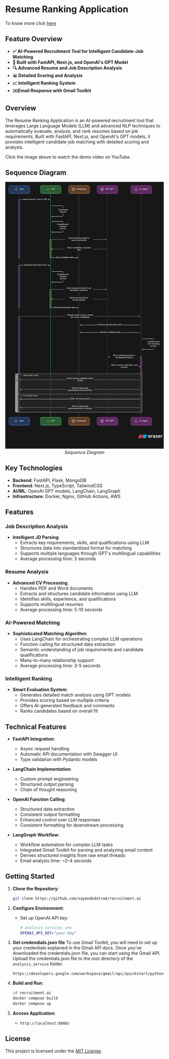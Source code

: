 # Resume Ranking Application

To know more click [here](https://blogs.sayande.com/filter-resumes-with-agentic-ai-langchain-and-lanhgraph)

## Feature Overview

- **✅ AI-Powered Recruitment Tool for Intelligent Candidate-Job Matching**
- **🚀 Built with FastAPI, Next.js, and OpenAI's GPT Model**
- **🔍 Advanced Resume and Job Description Analysis**
- **📊 Detailed Scoring and Analysis**
- **📈 Intelligent Ranking System**
- **✉️Email Response with Gmail Toolkit**

## Overview

The Resume Ranking Application is an AI-powered recruitment tool that leverages Large Language Models (LLM) and advanced NLP techniques to automatically evaluate, analyze, and rank resumes based on job requirements. Built with FastAPI, Next.js, and OpenAI's GPT models, it provides intelligent candidate-job matching with detailed scoring and analysis.

Click the image above to watch the demo video on YouTube.

## Sequence Diagram

<p align="center">
  <img src="./assets/sequence_diagram.png" alt="Architecture" />
  <br>
  <em>Sequence Diagram</em>
</p>

## Key Technologies

- **Backend**: FastAPI, Flask, MongoDB
- **Frontend**: Next.js, TypeScript, TailwindCSS
- **AI/ML**: OpenAI GPT models, LangChain, LangGraph
- **Infrastructure**: Docker, Nginx, GitHub Actions, AWS

## Features

### Job Description Analysis

- **Intelligent JD Parsing**:
  - Extracts key requirements, skills, and qualifications using LLM
  - Structures data into standardized format for matching
  - Supports multiple languages through GPT's multilingual capabilities
  - Average processing time: 3 seconds

### Resume Analysis

- **Advanced CV Processing**:
  - Handles PDF and Word documents
  - Extracts and structures candidate information using LLM
  - Identifies skills, experience, and qualifications
  - Supports multilingual resumes
  - Average processing time: 5-10 seconds

### AI-Powered Matching

- **Sophisticated Matching Algorithm**:
  - Uses LangChain for orchestrating complex LLM operations
  - Function calling for structured data extraction
  - Semantic understanding of job requirements and candidate qualifications
  - Many-to-many relationship support
  - Average processing time: 3-5 seconds

### Intelligent Ranking

- **Smart Evaluation System**:
  - Generates detailed match analysis using GPT models
  - Provides scoring based on multiple criteria
  - Offers AI-generated feedback and comments
  - Ranks candidates based on overall fit

## Technical Features

- **FastAPI Integration**:

  - Async request handling
  - Automatic API documentation with Swagger UI
  - Type validation with Pydantic models

- **LangChain Implementation**:

  - Custom prompt engineering
  - Structured output parsing
  - Chain of thought reasoning

- **OpenAI Function Calling**:

  - Structured data extraction
  - Consistent output formatting
  - Enhanced control over LLM responses
  - Consistent formatting for downstream processing

- **LangGraph Workflow**:

  - Workflow automation for complex LLM tasks
  - Integrated Gmail Toolkit for parsing and analyzing email content
  - Derives structured insights from raw email threads
  - Email analysis time: ~2–4 seconds

<!-- ## Documentation

Detailed documentation on system architecture, API endpoints, and configuration options is available in the [User Guide](./assets/presentation.pdf). -->

## Getting Started

1. **Clone the Repository**:

   ```bash
   git clone https://github.com/sayandedotcom/recruitment.ai
   ```

2. **Configure Environment**:

   - Set up OpenAI API key:

     ```bash
     # analysis_service/.env
     OPENAI_API_KEY="your-key"
     ```

3. **Get credendials.json file**
   To use Gmail Toolkit, you will need to set up your credentials explained in the Gmail API docs. Once you've downloaded the credentials.json file, you can start using the Gmail API. Upload the credentials.json file to the root directory of the `analysis_service` folder.

   ```shell
   https://developers.google.com/workspace/gmail/api/quickstart/python#authorize_credentials_for_a_desktop_application
   ```

4. **Build and Run**:

   ```bash
   cd recruitment.ai
   docker compose build
   docker compose up
   ```

5. **Access Application**:
   - `http://localhost:8080/`

<!-- ## Development

- **Code Quality**:

  - Ruff for Python linting
  - ESLint for TypeScript/JavaScript
  - Pre-commit hooks for code formatting

- **Testing**:

  - Unit tests with pytest
  - Integration tests for API endpoints
  - Frontend testing with React Testing Library

- **CI/CD**:
  - Automated testing with GitHub Actions
  - Docker image builds
  - Deployment automation -->

## License

This project is licensed under the [MIT License](LICENSE).
